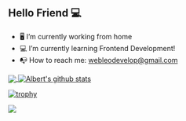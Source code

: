 ## Hello Friend :computer:

- :desktop_computer:  I’m currently working from home
- :computer:  I’m currently learning Frontend Development!
- :mailbox_with_no_mail: How to reach me: webleodevelop@gmail.com

<a href="https://github.com/webleodev">
  <img align="center" src="https://github-readme-stats.vercel.app/api/top-langs/?username=webleodev&theme=dark&hide_langs_below=1&card_width=350" />
</a>

<a href="https://github.com/webleodev">
 <img align="center" src="https://github-readme-stats.vercel.app/api?username=webleodev&show_icons=true&theme=dark&line_height=33" alt="Albert's github stats"/>
</a>

[![trophy](https://github-profile-trophy.vercel.app/?username=webleodev&theme=onedark&row=1)](https://github.com/ryo-ma/github-profile-trophy)

![](https://komarev.com/ghpvc/?username=webleodev&color=gray&style=flat)
